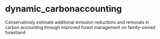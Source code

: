 # dynamic_carbonaccounting
Conservatively estimate additional emission reductions and removals in carbon accounting through improved forest management on family-owned forestland

